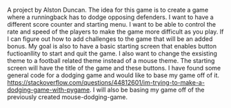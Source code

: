 A project by Alston Duncan.
The idea for this game is to create a game where a runningback has to dodge opposing defenders. I want to have a different score counter and starting menu. I want to be able to control the rate and speed of the players to make the game more difficult as you play. If I can figure out how to add challenges to the game that will be an added bonus. My goal is also to have a basic starting screen that enables button fuctioanllity to start and quit the game. I also want to change the exsisting theme to a football related theme instead of a mouse theme. The starting screen will have the title of the game and these buttons. I have found some general code for a dodging game and would like to base my game off of it. https://stackoverflow.com/questions/44812601/im-trying-to-make-a-dodging-game-with-pygame. I will also be basing my game off of the previously created mouse-dodging-game. 



